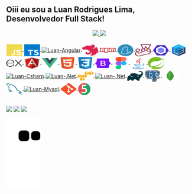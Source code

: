 ## Oiii eu sou a Luan Rodrigues Lima, Desenvolvedor Full Stack!
<div align="center" sle="margin-top: 2px"y
 >
  <a href="https://github.com/LuanRLima">
  <img height="180em" src="https://github-readme-stats.vercel.app/api?username=LuanRLima&show_icons=true&theme=dracula&include_all_commits=true&count_private=true"/>
  <img height="180em" src="https://github-readme-stats.vercel.app/api/top-langs/?username=LuanRLima&layout=compact&langs_count=7&theme=dracula"/>
</div>
<div style="display: inline_block"><br>
  <img align="center" style="margin-top: 2px"    alt="Luan-Js" height="33" width="44" src="https://raw.githubusercontent.com/devicons/devicon/master/icons/javascript/javascript-plain.svg">
  <img align="center" style="margin-top: 2px"    alt="Luan-Ts" height="33" width="44" src="https://raw.githubusercontent.com/devicons/devicon/master/icons/typescript/typescript-plain.svg">
  <img align="center" style="margin-top: 2px"    alt="Luan-Angular" height="33" width="44" src="https://cdn.jsdelivr.net/gh/devicons/devicon/icons/nodejs/nodejs-original.svg">
  <img align="center" style="margin-top: 2px"    alt="Luan-Angular" height="33" width="44" src="https://github.com/devicons/devicon/blob/master/icons/nestjs/nestjs-plain.svg">
  <img align="center" style="margin-top: 2px"    alt="Luan-Angular" height="33" width="44" src="https://github.com/devicons/devicon/blob/master/icons/npm/npm-original-wordmark.svg">
  <img align="center" style="margin-top: 2px"    alt="Luan-Angular" height="33" width="44" src="https://github.com/devicons/devicon/blob/master/icons/yarn/yarn-original.svg">
  <img align="center" style="margin-top: 2px"    alt="Luan-Angular" height="33" width="44" src="https://github.com/devicons/devicon/blob/master/icons/jest/jest-plain.svg">
  <img align="center" style="margin-top: 2px"    alt="Luan-Angular" height="33" width="44" src="https://github.com/devicons/devicon/blob/master/icons/eslint/eslint-original.svg">
  <img align="center" style="margin-top: 2px"    alt="Luan-Angular" height="33" width="44" src="https://github.com/devicons/devicon/blob/master/icons/sequelize/sequelize-original.svg">
  <img align="center" style="margin-top: 2px"    alt="Luan-Angular" height="33" width="44" src="https://github.com/devicons/devicon/blob/master/icons/express/express-original.svg" >
  <img align="center" style="margin-top: 2px"    alt="Luan-Angular" height="33" width="44" src="https://github.com/devicons/devicon/blob/master/icons/angularjs/angularjs-original.svg">
  <img align="center" style="margin-top: 2px"    alt="Luan-Angular" height="33" width="44" src="https://github.com/devicons/devicon/blob/master/icons/vuejs/vuejs-original.svg">
  <img align="center" style="margin-top: 2px"    alt="Luan-HTML" height="33" width="44" src="https://raw.githubusercontent.com/devicons/devicon/master/icons/html5/html5-original.svg">
  <img align="center" style="margin-top: 2px"    alt="Luan-CSS" height="33" width="44" src="https://raw.githubusercontent.com/devicons/devicon/master/icons/css3/css3-original.svg">
  <img align="center" style="margin-top: 2px"    alt="Luan-Bootstrap" height="33" width="44" src="https://github.com/devicons/devicon/blob/master/icons/bootstrap/bootstrap-original.svg">
  <img align="center" style="margin-top: 2px"    alt="Luan-Figma" height="33" width="44" src="https://github.com/devicons/devicon/blob/master/icons/figma/figma-original.svg">
  <img align="center" style="margin-top: 2px"    alt="LuanJava" height="33" width="44" src="https://github.com/devicons/devicon/blob/master/icons/java/java-original.svg">
  <img align="center" style="margin-top: 2px"    alt="LuanSpring" height="33" width="44" src="https://github.com/devicons/devicon/blob/master/icons/spring/spring-original.svg">
  <img align="center" style="margin-top: 2px"    alt="Luan-Csharp" height="33" width="44" src="https://cdn.jsdelivr.net/gh/devicons/devicon/icons/docker/docker-original-wordmark.svg">            
  <img align="center" style="margin-top: 2px"    alt="Luan-.Net" height="33" width="44" src="https://cdn.jsdelivr.net/gh/devicons/devicon/icons/kubernetes/kubernetes-plain-wordmark.svg">
  <img align="center" style="margin-top: 2px"    alt="Luan-.Net" height="33" width="44" src="https://github.com/devicons/devicon/blob/master/icons/amazonwebservices/amazonwebservices-original.svg">
  <img align="center" style="margin-top: 2px"    alt="Luan-.Net" height="33" width="44" src="https://code.iconify.design/iconify-icon/1.0.0-beta.3/iconify-icon.min.js">
  <img align="center" style="margin-top: 2px"    alt="Luan-.Net" height="33" width="44" src= "https://github.com/devicons/devicon/blob/master/icons/gradle/gradle-plain.svg">  
  <img align="center" style="margin-top: 2px"    alt="Luan-Mysql" height="33" width="44" src="https://github.com/devicons/devicon/blob/master/icons/postgresql/postgresql-original.svg">
  <img align="center" style="margin-top: 2px"    alt="Luan-Mysql" height="33" width="44" src="https://github.com/devicons/devicon/blob/master/icons/mongodb/mongodb-original.svg">
  <img align="center" style="margin-top: 2px"    alt="Luan-Mysql" height="33" width="44" src="https://github.com/devicons/devicon/blob/master/icons/mysql/mysql-original.svg">
  <img align="center" style="margin-top: 2px"    alt="Luan-Mysql" height="33" width="44" src="https://cdn.jsdelivr.net/gh/devicons/devicon/icons/linux/linux-original.svg">
  <img align="center" style="margin-top: 2px"    alt="Luan-Mysql" height="33" width="44" src="https://github.com/devicons/devicon/blob/master/icons/git/git-original.svg">
  <img align="center" style="margin-top: 2px"    alt="Luan-Mysql" height="33" width="33" src="https://github.com/LuanRLima/Back-End-Projeto-Ionic/blob/master/pngwing.com%20(1).png">
  </div>
  
  ##
 
<div> 
  <a href = "mailto:luanrlima9@gmail.com"><img src="https://img.shields.io/badge/-Gmail-%23333?style=for-the-badge&logo=gmail&logoColor=white" target="_blank"></a>
  <a href="https://www.linkedin.com/in/luan-rodrigues-lima/" target="_blank"><img src="https://img.shields.io/badge/-LinkedIn-%230077B5?style=for-the-badge&logo=linkedin&logoColor=white" target="_blank"></a> 
  <a href="https://instagram.com/luanrodrigues1990" target="_blank"><img src="https://img.shields.io/badge/-Instagram-%23E4405F?style=for-the-badge&logo=instagram&logoColor=white" target="_blank"></a>
 
  ![Snake animation](https://github.com/rafaballerini/rafaballerini/blob/output/github-contribution-grid-snake.svg)
 
</div>
